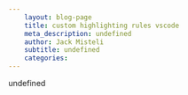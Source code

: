 ```yaml
---
	layout: blog-page
	title: custom highlighting rules vscode
	meta_description: undefined
	author: Jack Misteli
	subtitle: undefined
	categories:
---
```

undefined